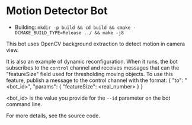 # Motion Detector Bot

- Building: `mkdir -p build && cd build && cmake -DCMAKE_BUILD_TYPE=Release ../ && make -j8`

This bot uses OpenCV background extraction to detect motion in camera view.

It is also an example of dynamic reconfiguration.
When it runs, the bot subscribes to the `control` channel and receives messages that can the "featureSize" field used for 
thresholding moving objects. To use this feature, publish a message to the control channel with the format:
{
    "to": "<bot_id>",
    "params": {
        "featureSize": <real_number>
    }
}

<bot_id> is the value you provide for the `--id` parameter on the bot command line.

For more details, see the source code.
